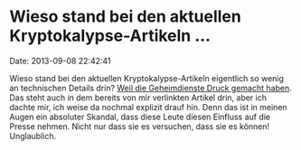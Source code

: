 Wieso stand bei den aktuellen Kryptokalypse-Artikeln \...
=========================================================

Date: 2013-09-08 22:42:41

Wieso stand bei den aktuellen Kryptokalypse-Artikeln eigentlich so wenig
an technischen Details drin? [Weil die Geheimdienste Druck gemacht
haben](http://www.heise.de/-1951133). Das steht auch in dem bereits von
mir verlinkten Artikel drin, aber ich dachte mir, ich weise da nochmal
explizit drauf hin. Denn das ist in meinen Augen ein absoluter Skandal,
dass diese Leute diesen Einfluss auf die Presse nehmen. Nicht nur dass
sie es versuchen, dass sie es können! Unglaublich.
